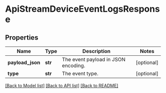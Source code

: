 # ApiStreamDeviceEventLogsResponse

## Properties
Name | Type | Description | Notes
------------ | ------------- | ------------- | -------------
**payload_json** | **str** | The event payload in JSON encoding. | [optional] 
**type** | **str** | The event type. | [optional] 

[[Back to Model list]](../README.md#documentation-for-models) [[Back to API list]](../README.md#documentation-for-api-endpoints) [[Back to README]](../README.md)


